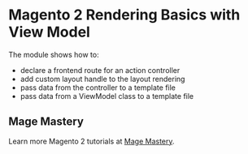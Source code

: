 # Magento 2 Rendering Basics with View Model

The module shows how to:
* declare a frontend route for an action controller
* add custom layout handle to the layout rendering
* pass data from the controller to a template file
* pass data from a ViewModel class to a template file

## Mage Mastery
Learn more Magento 2 tutorials at [Mage Mastery](https://magemastery.net/). 
